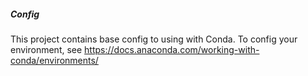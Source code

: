 


##### Config

This project contains base config to using with Conda. To config your environment, see https://docs.anaconda.com/working-with-conda/environments/